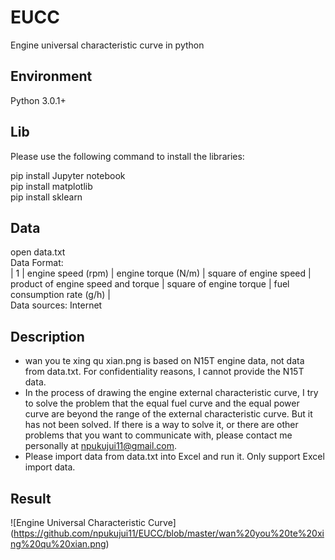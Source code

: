 # EUCC
Engine universal characteristic curve in python

## Environment
Python 3.0.1+  

## Lib
Please use the following command to install the libraries:

pip install Jupyter notebook  
pip install matplotlib  
pip install sklearn

## Data
open data.txt  
Data Format:  
| 1 | engine speed (rpm) | engine torque (N/m) | square of engine speed | product of engine speed and torque | square of engine torque | fuel consumption rate (g/h) |  
Data sources: Internet

## Description
* wan you te xing qu xian.png is based on N15T engine data, not data from data.txt. For confidentiality reasons, I cannot provide the N15T data.
* In the process of drawing the engine external characteristic curve, I try to solve the problem that the equal fuel curve and the equal power curve are beyond the range of the external characteristic curve. But it has not been solved. If there is a way to solve it, or there are other problems that you want to communicate with, please contact me personally at npukujui11@gmail.com.
* Please import data from data.txt into Excel and run it. Only support  Excel import data.

## Result
![Engine Universal Characteristic Curve] (https://github.com/npukujui11/EUCC/blob/master/wan%20you%20te%20xing%20qu%20xian.png)